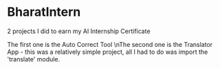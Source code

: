 # BharatIntern
2 projects I did to earn my AI Internship Certificate

The first one is the Auto Correct Tool
\nThe second one is the Translator App - this was a relatively simple project, all I had to do was import the 'translate' module.
